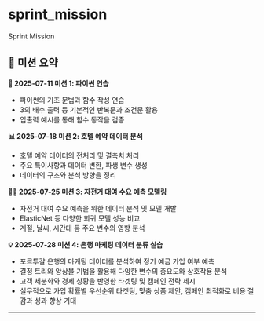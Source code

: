 # sprint_mission
Sprint Mission


## 🚀 미션 요약

**📝 2025-07-11 미션 1: 파이썬 연습**
-  파이썬의 기초 문법과 함수 작성 연습
-  3의 배수 출력 등 기본적인 반복문과 조건문 활용
-  입출력 예시를 통해 함수 동작을 검증

**📊 2025-07-18 미션 2: 호텔 예약 데이터 분석**
-  호텔 예약 데이터의 전처리 및 결측치 처리
-  주요 특이사항과 데이터 변환, 파생 변수 생성
-  데이터의 구조와 분석 방향을 정리

**🚴‍♂️ 2025-07-25 미션 3: 자전거 대여 수요 예측 모델링**
-  자전거 대여 수요 예측을 위한 데이터 분석 및 모델 개발
-  ElasticNet 등 다양한 회귀 모델 성능 비교
-  계절, 날씨, 시간대 등 주요 변수의 영향 분석


**💡 2025-07-28 미션 4: 은행 마케팅 데이터 분류 실습**
-  포르투갈 은행의 마케팅 데이터를 분석하여 정기 예금 가입 여부 예측
-  결정 트리와 앙상블 기법을 활용해 다양한 변수의 중요도와 상호작용 분석
-  고객 세분화와 경제 상황을 반영한 타겟팅 및 캠페인 전략 제시
-  실무적으로 가입 확률별 우선순위 타겟팅, 맞춤 상품 제안, 캠페인 최적화로 비용 절감과 성과 향상 기대

---
